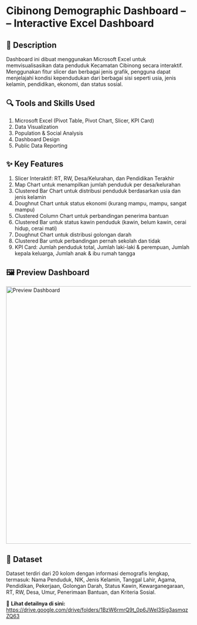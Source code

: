 # **Cibinong Demographic Dashboard – – Interactive Excel Dashboard**

## 🎯 **Description**
Dashboard ini dibuat menggunakan Microsoft Excel untuk memvisualisasikan data penduduk Kecamatan Cibinong secara interaktif. Menggunakan fitur slicer dan berbagai jenis grafik, pengguna dapat menjelajahi kondisi kependudukan dari berbagai sisi seperti usia, jenis kelamin, pendidikan, ekonomi, dan status sosial.
## 🔍 **Tools and Skills Used**
1. Microsoft Excel (Pivot Table, Pivot Chart, Slicer, KPI Card)
2. Data Visualization
3. Population & Social Analysis
4. Dashboard Design
5. Public Data Reporting
## ✨ **Key Features**
1. Slicer Interaktif: RT, RW, Desa/Kelurahan, dan Pendidikan Terakhir
2. Map Chart untuk menampilkan jumlah penduduk per desa/kelurahan
3. Clustered Bar Chart untuk distribusi penduduk berdasarkan usia dan jenis kelamin
4. Doughnut Chart untuk status ekonomi (kurang mampu, mampu, sangat mampu)
5. Clustered Column Chart untuk perbandingan penerima bantuan
6. Clustered Bar untuk status kawin penduduk (kawin, belum kawin, cerai hidup, cerai mati)
7. Doughnut Chart untuk distribusi golongan darah
8. Clustered Bar untuk perbandingan pernah sekolah dan tidak
9. KPI Card: Jumlah penduduk total, Jumlah laki-laki & perempuan, Jumlah kepala keluarga, Jumlah anak & ibu rumah tangga

## 🖼️ **Preview Dashboard**
<img src="https://drive.google.com/uc?export=view&id=1eaD5J8wxVzOy1TuFAm9OmV_Zitj62lB9" alt="Preview Dashboard" width="700"/>

## 📁 **Dataset**
Dataset terdiri dari 20 kolom dengan informasi demografis lengkap, termasuk: Nama Penduduk, NIK, Jenis Kelamin, Tanggal Lahir, Agama, Pendidikan, Pekerjaan, Golongan Darah, Status Kawin, Kewarganegaraan, RT, RW, Desa, Umur, Penerimaan Bantuan, dan Kriteria Sosial.

🔗 **Lihat detailnya di sini:** 
https://drive.google.com/drive/folders/1BzW6rmrQ9t_0p6JWeI3Sig3asmqzZQ63
